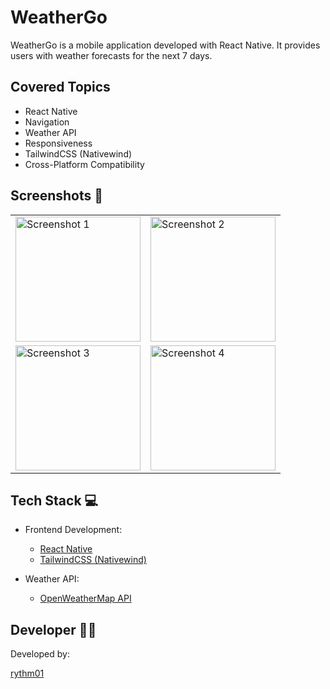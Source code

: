 # WeatherGo

WeatherGo is a mobile application developed with React Native. It provides users with weather forecasts for the next 7 days.

## Covered Topics

- React Native
- Navigation
- Weather API
- Responsiveness
- TailwindCSS (Nativewind)
- Cross-Platform Compatibility

## Screenshots 📱

<table>
  <tr>
    <td><img src="https://github.com/rythm01/WeatherGo/assets/115993280/a9348e50-4154-4ae7-bc3b-70c57f168e4f" alt="Screenshot 1" width="200"></td>
    <td><img src="https://github.com/rythm01/WeatherGo/assets/115993280/13be8256-8bdd-43ed-b31b-b14e26762be3" alt="Screenshot 2" width="200"></td>
  </tr>
  <tr>
    <td><img src="https://github.com/rythm01/WeatherGo/assets/115993280/ed4dcdbf-0bd2-4058-8539-64ed40fdf8f5" alt="Screenshot 3" width="200"></td>
    <td><img src="https://github.com/rythm01/WeatherGo/assets/115993280/af6896cd-b93d-4a53-9452-58ab2e115959" alt="Screenshot 4" width="200"></td>
  </tr>
</table>


## Tech Stack 💻

- Frontend Development:
  - [React Native](https://reactnative.dev/)
  - [TailwindCSS (Nativewind)](https://www.nativewind.dev/)
  
- Weather API:
  - [OpenWeatherMap API](https://openweathermap.org/api)

## Developer 👨‍💻

Developed by:

[rythm01](https://github.com/rythm01)
